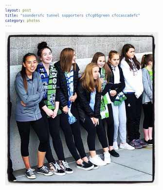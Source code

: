 ```yaml
---
layout: post
title: "soundersfc tunnel supporters cfcg05green cfccascadefc"
category: photos
---
```


[![soundersfc tunnel supporters cfcg05green cfccascadefc](/instagram/th-BwzyAfHJah2.jpg)](https://www.instagram.com/p/BwzyAfHJah2/)
